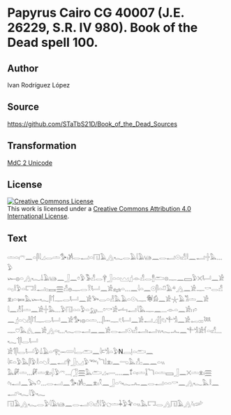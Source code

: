 # Papyrus Cairo CG 40007 (J.E. 26229, S.R. IV 980). Book of the Dead spell 100.

## Author 

Ivan Rodríguez López

## Source 

https://github.com/STaTbS21D/Book_of_the_Dead_Sources

## Transformation 

[MdC 2 Unicode](https://statbs21d.github.io/mdc2unicode.html)

## License 

<a rel="license" href="http://creativecommons.org/licenses/by/4.0/"><img alt="Creative Commons License" style="border-width:0" src="https://i.creativecommons.org/l/by/4.0/88x31.png" /></a><br />This work is licensed under a <a rel="license" href="http://creativecommons.org/licenses/by/4.0/">Creative Commons Attribution 4.0 International License</a>.

## Text 

<hiero>𓏝𓏏𓏤𓍼𓈖𓏏𓋴𓇋𓈎𓂋𓏝𓅜𓏤𓀼𓂋𓂝𓏏𓉔𓄿𓂻𓆑𓂋𓄿𓇋𓄿𓊞𓈖𓂋𓂝𓇳𓏤𓀭𓎛𓈖𓂝𓏶𓅓𓈓𓅱<br>
𓆱𓐍𓏏𓂻𓆑𓍒𓄿𓊞𓈖𓃀𓈖𓏌𓅱𓅣𓀭𓂋𓋁𓃀𓏏𓏏𓈉𓊨𓁹𓀭𓂋𓊽𓂧𓊖𓊃𓈖𓈙𓅱𓏴𓂡𓈖𓀀<br>
𓏏𓊪𓎛𓅱𓏏𓉐𓎛𓂝𓊪𓈘𓈗𓀭𓐍𓊃𓂋𓎝𓂡𓈖𓀀𓈐𓏏𓈓𓈖𓇋𓏏𓈖𓇳𓋴𓏏𓍔𓄿𓍬𓂻𓈖𓀀𓊃𓎡𓂋𓀭<br>
𓁷𓏤𓏏𓍃𓅓𓆱𓆑𓋴𓄊𓊃𓂋𓂡𓈖𓀀𓅨𓂋𓏏𓁐𓅓𓄿𓏏𓇳𓏯𓊃𓇘𓀁𓈖𓀀𓇼𓄿𓀢𓏝𓈖𓀀<br>
𓇋𓈖𓁚𓄥𓏝𓈖𓀀𓏶𓅓𓈓𓅱𓉔𓏏𓏏𓅱𓏏𓃷𓈓𓏌𓎡𓀀𓌡𓏤𓂝𓇋𓅓𓊃𓈖𓈓𓁹𓏏𓈖𓀀𓏮𓏌<br>
𓈖𓊨𓏏𓆇𓁐𓋴𓄊𓊃𓂋𓂡𓈖𓀀𓅜𓏤𓐍𓏏𓏝𓈓𓋴𓋭𓊃𓏲𓂡𓈖𓀀𓂝𓈎𓂭𓂭𓏲𓏤𓍚𓀜𓈖𓀀𓉻𓊪𓊪𓆙<br>
𓊃𓈞𓅓𓂽𓈖𓀀𓂻𓏏𓏤𓈓𓆑𓂋𓂝𓈖𓈖𓀀𓂋𓂝𓇳𓏤𓀭𓂝𓏤𓂝𓏭𓆑𓂜𓈖𓍚𓀜𓀀𓆳𓏏𓏤𓀭𓈓𓆑𓄊𓋴𓂋𓂡<br>
𓀀𓄊𓋴𓂋𓂡𓅱𓍒𓄿𓏏𓂀𓋭𓄲𓇋𓂋𓂧𓈖𓇋𓍸𓀜𓏏𓅱N𓐙𓊤𓏏𓂧𓈖<br>
𓇋𓍸𓏏𓅱𓅓𓋴𓅱𓎛𓏏𓆇𓎛𓈖𓂝𓋁𓃀𓈋𓅱𓆝𓏤𓆓𓌃𓁷𓏤𓈖𓂸𓅓𓀭𓊪𓈖𓈖𓏏𓏭<br>
𓅓𓏞𓏝𓈓𓏞𓏝𓁷𓏤𓆅𓅱𓍼𓈓𓃂𓈗𓅓𓂧𓈎𓂷𓈒𓈓𓈖𓍎𓏏𓏤𓏝𓆼𓆓𓏏𓏝𓈙𓃀𓈖𓏴𓏝𓁷𓏤𓈗<br>
𓏌𓏤𓂝𓈖𓅂𓏋𓈓𓂋𓂝𓈖𓅜𓏤𓀼𓊪𓈖𓁷𓏤𓍵𓈖𓃀𓏏𓄹𓆑𓂜𓈖𓂋𓂝𓏏𓏏𓎡𓈖𓂻𓆑𓅓𓎛𓈖𓂝𓄹𓆑𓇋𓅱𓆑<br>
𓉔𓄿𓂻𓆑𓂋𓅱𓇋𓄿𓊞𓈖𓂋𓂝𓇳𓏤𓀭𓇋𓅱𓐎𓏝𓇓𓅱𓅝𓏏𓏭𓅓𓉐𓂋𓂻𓉔𓄿𓂻𓍱𓏤𓌷<br></hiero>